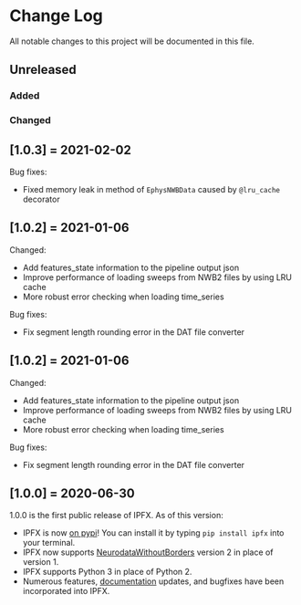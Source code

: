 # Change Log
All notable changes to this project will be documented in this file.

## Unreleased

### Added

### Changed


## [1.0.3] = 2021-02-02
Bug fixes:
- Fixed memory leak in method of `EphysNWBData` caused by `@lru_cache` decorator

## [1.0.2] = 2021-01-06

Changed:
- Add features_state information to the pipeline output json
- Improve performance of loading sweeps from NWB2 files by using LRU cache
- More robust error checking when loading time_series

Bug fixes:
- Fix segment length rounding error in the DAT file converter

## [1.0.2] = 2021-01-06

Changed:
- Add features_state information to the pipeline output json
- Improve performance of loading sweeps from NWB2 files by using LRU cache
- More robust error checking when loading time_series

Bug fixes:
- Fix segment length rounding error in the DAT file converter

## [1.0.0] = 2020-06-30

1.0.0 is the first public release of IPFX. As of this version:
- IPFX is now [on pypi](https://pypi.org/project/IPFX/)! You can install it by typing `pip install ipfx` into your terminal.
- IPFX now supports [NeurodataWithoutBorders](https://www.nwb.org) version 2 in place of version 1.
- IPFX supports Python 3 in place of Python 2.
- Numerous features, [documentation](https://ipfx.readthedocs.io/en/latest/) updates, and bugfixes have been incorporated into IPFX.
